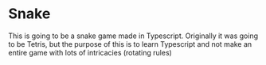 # Snake

This is going to be a snake game made in Typescript. Originally it was going to be Tetris, but the purpose of this is to learn Typescript and not make an entire game with lots of intricacies (rotating rules)